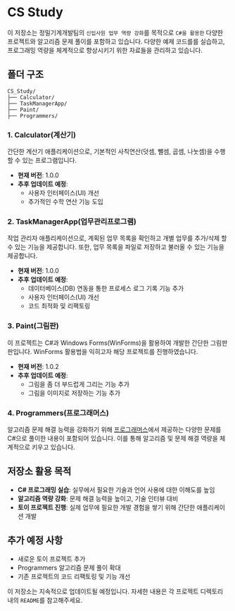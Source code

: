 # CS Study

이 저장소는 정밀기계개발팀의 `신입사원 업무 역량 강화`를 목적으로 `C#을 활용한` 다양한 프로젝트와 알고리즘 문제 풀이를 포함하고 있습니다. 다양한 예제 코드를를 실습하고, 프로그래밍 역량을 체계적으로 향상시키기 위한 자료들을 관리하고 있습니다.

## 폴더 구조

```
CS_Study/
├── Calculator/
├── TaskManagerApp/
├── Paint/
├── Programmers/
```

### 1. Calculator(계산기)

간단한 계산기 애플리케이션으로, 기본적인 사칙연산(덧셈, 뺄셈, 곱셈, 나눗셈)을 수행할 수 있는 프로그램입니다. 

- **현재 버전**: 1.0.0
- **추후 업데이트 예정**: 
  - 사용자 인터페이스(UI) 개선
  - 추가적인 수학 연산 기능 도입

### 2. TaskManagerApp(업무관리프로그램)

작업 관리자 애플리케이션으로, 계획된 업무 목록을 확인하고 개별 업무를 추가/삭제 할 수 있는 기능을 제공합니다.
또한, 업무 목록을 파일로 저장하고 불러올 수 있는 기능을 제공합니다.

- **현재 버전**: 1.0.0
- **추후 업데이트 예정**: 
  - 데이터베이스(DB) 연동을 통한 프로세스 로그 기록 기능 추가
  - 사용자 인터페이스(UI) 개선
  - 코드 최적화 및 리팩토링
 
### 3. Paint(그림판)

이 프로젝트는 C#과 Windows Forms(WinForms)을 활용하여 개발한 간단한 그림판판입니다.
WinForms 활용법을 익히고자 해당 프로젝트를 진행하였습니다.


- **현재 버전**: 1.0.2
- **추후 업데이트 예정**: 
  - 그림을 좀 더 부드럽게 그리는 기능 추가
  - 그림을 이미지로 저장하는 기능 추가

### 4. Programmers(프로그래머스)

알고리즘 문제 해결 능력을 강화하기 위해 [프로그래머스](https://programmers.co.kr/)에서 제공하는 다양한 문제를 C#으로 풀이한 내용이 포함되어 있습니다. 이를 통해 알고리즘 및 문제 해결 역량을 체계적으로 키우고 있습니다.

## 저장소 활용 목적

- **C# 프로그래밍 실습**: 실무에서 필요한 기술과 언어 사용에 대한 이해도를 높임
- **알고리즘 역량 강화**: 문제 해결 능력을 높이고, 기술 인터뷰 대비
- **토이 프로젝트 진행**: 실제 업무에 필요한 개발 경험을 쌓기 위해 간단한 애플리케이션 개발

## 추가 예정 사항

- 새로운 토이 프로젝트 추가
- Programmers 알고리즘 문제 풀이 확대
- 기존 프로젝트의 코드 리팩토링 및 기능 개선

이 저장소는 지속적으로 업데이트될 예정입니다. 자세한 내용은 각 프로젝트 디렉토리 내의 `README`를 참고해주세요.
